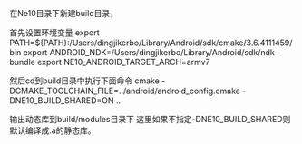 
在Ne10目录下新建build目录，

首先设置环境变量
export PATH=${PATH}:/Users/dingjikerbo/Library/Android/sdk/cmake/3.6.4111459/bin
export ANDROID_NDK=/Users/dingjikerbo/Library/Android/sdk/ndk-bundle
export NE10_ANDROID_TARGET_ARCH=armv7

然后cd到build目录中执行下面命令
cmake -DCMAKE_TOOLCHAIN_FILE=../android/android_config.cmake -DNE10_BUILD_SHARED=ON  ..

输出动态库到build/modules目录下
这里如果不指定-DNE10_BUILD_SHARED则默认编译成.a的静态库。